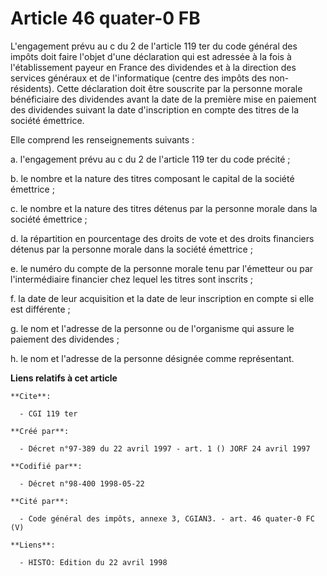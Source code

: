 # Article 46 quater-0 FB

L'engagement prévu au c du 2 de l'article 119 ter du code général des impôts doit faire l'objet d'une déclaration qui est
adressée à la fois à l'établissement payeur en France des dividendes et à la direction des services généraux et de
l'informatique (centre des impôts des non-résidents). Cette déclaration doit être souscrite par la personne morale
bénéficiaire des dividendes avant la date de la première mise en paiement des dividendes suivant la date d'inscription en
compte des titres de la société émettrice.

Elle comprend les renseignements suivants :

a. l'engagement prévu au c du 2 de l'article 119 ter du code précité ;

b. le nombre et la nature des titres composant le capital de la société émettrice ;

c. le nombre et la nature des titres détenus par la personne morale dans la société émettrice ;

d. la répartition en pourcentage des droits de vote et des droits financiers détenus par la personne morale dans la société
émettrice ;

e. le numéro du compte de la personne morale tenu par l'émetteur ou par l'intermédiaire financier chez lequel les titres sont
inscrits ;

f. la date de leur acquisition et la date de leur inscription en compte si elle est différente ;

g. le nom et l'adresse de la personne ou de l'organisme qui assure le paiement des dividendes ;

h. le nom et l'adresse de la personne désignée comme représentant.

**Liens relatifs à cet article**

	**Cite**:

	  - CGI 119 ter

	**Créé par**:

	  - Décret n°97-389 du 22 avril 1997 - art. 1 () JORF 24 avril 1997

	**Codifié par**:

	  - Décret n°98-400 1998-05-22

	**Cité par**:

	  - Code général des impôts, annexe 3, CGIAN3. - art. 46 quater-0 FC (V)

	**Liens**:

	  - HISTO: Edition du 22 avril 1998
